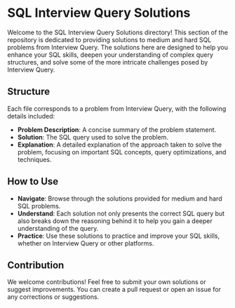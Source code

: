 
# SQL Interview Query Solutions

Welcome to the SQL Interview Query Solutions directory! This section of the repository is dedicated to providing solutions to medium and hard SQL problems from Interview Query. The solutions here are designed to help you enhance your SQL skills, deepen your understanding of complex query structures, and solve some of the more intricate challenges posed by Interview Query.

## Structure

Each file corresponds to a problem from Interview Query, with the following details included:

- **Problem Description**: A concise summary of the problem statement.
- **Solution**: The SQL query used to solve the problem.
- **Explanation**: A detailed explanation of the approach taken to solve the problem, focusing on important SQL concepts, query optimizations, and techniques.

## How to Use

- **Navigate**: Browse through the solutions provided for medium and hard SQL problems.
- **Understand**: Each solution not only presents the correct SQL query but also breaks down the reasoning behind it to help you gain a deeper understanding of the query.
- **Practice**: Use these solutions to practice and improve your SQL skills, whether on Interview Query or other platforms.

## Contribution

We welcome contributions! Feel free to submit your own solutions or suggest improvements. You can create a pull request or open an issue for any corrections or suggestions.
